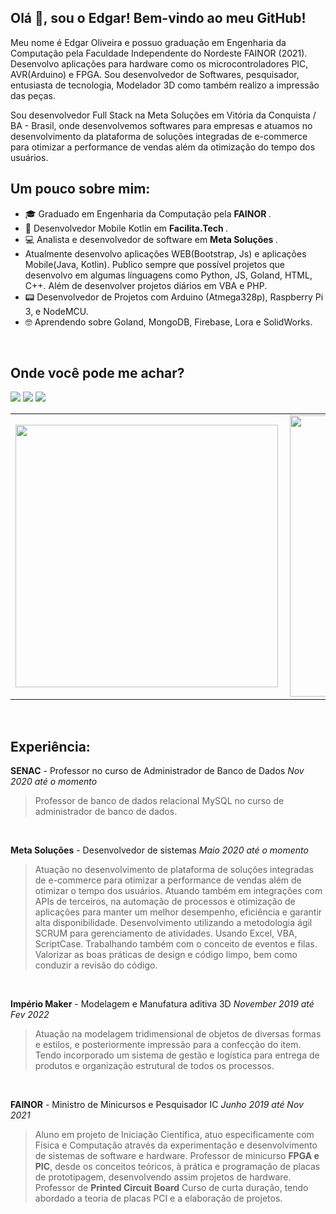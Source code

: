 ## Olá 👋, sou o Edgar! Bem-vindo ao meu GitHub!

  Meu nome é Edgar Oliveira e possuo graduação em Engenharia da Computação pela Faculdade Independente do Nordeste FAINOR (2021). Desenvolvo aplicações para hardware como os microcontroladores PIC, AVR(Arduino) e FPGA. Sou desenvolvedor de Softwares, pesquisador, entusiasta de tecnologia, Modelador 3D como também realizo a impressão das peças.
  
Sou desenvolvedor Full Stack na Meta Soluções em Vitória da Conquista / BA - Brasil, onde desenvolvemos softwares para empresas e atuamos no desenvolvimento da plataforma de soluções integradas de e-commerce para otimizar a performance de vendas além da otimização do tempo dos usuários.

 ##  Um pouco sobre mim:
 
- 🎓 Graduado em Engenharia da Computação pela <strong> FAINOR </strong>.
- 📱  Desenvolvedor Mobile Kotlin em <strong> Facilita.Tech </strong>.
- 💻 Analista e desenvolvedor de software em <strong> Meta Soluções </strong>.
- Atualmente desenvolvo aplicações WEB(Bootstrap, Js) e aplicações Mobile(Java, Kotlin). Publico sempre que possível projetos que desenvolvo em algumas línguagens como Python, JS, Goland, HTML, C++. Além de desenvolver projetos diários em VBA e PHP.
- 📟 Desenvolvedor de Projetos com Arduino (Atmega328p), Raspberry Pi 3, e NodeMCU.
- 🤓 Aprendendo sobre Goland, MongoDB, Firebase, Lora e SolidWorks.

<br>

## Onde você pode me achar?

[<img src="https://img.shields.io/badge/GitHub-100000?style=for-the-badge&logo=github&logoColor=white" />](https://github.com/EdgarOlv)  [<img src="https://img.shields.io/badge/linkedin-%230077B5.svg?&style=for-the-badge&logo=linkedin&logoColor=white" />](https://www.linkedin.com/in/edgarolv/) [<img src="https://img.shields.io/badge/Gmail-D14836?style=for-the-badge&logo=gmail&logoColor=white" />](mailto:edgaroliveira1258@gmail.com) 
<br>

<center>
  <table>
    <tr>
        <td><img width="420px" align="left" src="https://github-readme-stats.vercel.app/api/top-langs/?username=edgarolv&hide=html&layout=compact&theme=tokyonight" /></td>
        <td><img width="450px" align="left" src="https://github-readme-stats.vercel.app/api?username=edgarolv&theme=tokyonight"/></td>
    </tr>   
  </table>
</center>  

<br>

 ##  Experiência:
 
**SENAC** - Professor no curso de Administrador de Banco de Dados
*Nov 2020 até o momento*
> Professor de banco de dados relacional MySQL no curso de administrador de banco de dados.

<br> 
 
**Meta Soluções** - Desenvolvedor de sistemas
*Maio 2020 até o momento*
> Atuação no desenvolvimento de plataforma de soluções integradas de e-commerce para otimizar a performance de vendas além de otimizar o tempo dos usuários.
Atuando também em integrações com APIs de terceiros, na automação de processos e otimização de aplicações para manter um melhor desempenho, eficiência e garantir alta disponibilidade.
> Desenvolvimento utilizando a metodologia ágil SCRUM para gerenciamento de atividades.
Usando Excel, VBA, ScriptCase.
Trabalhando também com o conceito de eventos e filas.
Valorizar as boas práticas de design e código limpo, bem como conduzir a revisão do código.

<br>


**Império Maker** - Modelagem e Manufatura aditiva 3D
*November 2019 até Fev 2022*

>Atuação na modelagem tridimensional de objetos de diversas formas e estilos, e posteriormente impressão para a confecção do item.
Tendo incorporado um sistema de gestão e logística para entrega de produtos e organização estrutural de todos os processos.

<br>

**FAINOR** - Ministro de Minicursos e Pesquisador IC 
*Junho 2019 até Nov 2021*

> Aluno em projeto de Iniciação Científica, atuo especificamente com Física e Computação através da experimentação e desenvolvimento de sistemas de software e hardware.
> Professor de minicurso **FPGA e PIC**, desde os conceitos teóricos, à prática e programação de placas de prototipagem, desenvolvendo assim projetos de hardware.
> Professor de **Printed Circuit Board** Curso de curta duração, tendo abordado a teoria de placas PCI e a elaboração de projetos.
<br>


